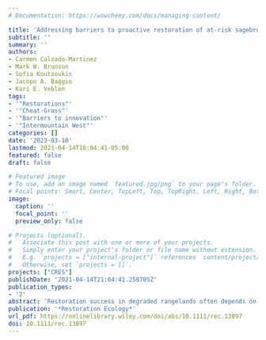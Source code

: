 ```yaml
---
# Documentation: https://wowchemy.com/docs/managing-content/

title: 'Addressing barriers to proactive restoration of at‐risk sagebrush communities: a causal layered analysis'
subtitle: ''
summary: ''
authors:
- Carmen Calzado‐Martinez
- Mark W. Brunson
- Sofia Koutzoukis
- Jacopo A. Baggio 
- Kari E. Veblen
tags:
- '"Restorations"'
- '"Cheat-Grass"'
- '"Barriers to innovation"'
- '"Intermountain West"'
categories: []
date: '2023-03-10'
lastmod: 2021-04-14T16:04:41-05:00
featured: false
draft: false

# Featured image
# To use, add an image named `featured.jpg/png` to your page's folder.
# Focal points: Smart, Center, TopLeft, Top, TopRight, Left, Right, BottomLeft, Bottom, BottomRight.
image:
  caption: ''
  focal_point: ''
  preview_only: false

# Projects (optional).
#   Associate this post with one or more of your projects.
#   Simply enter your project's folder or file name without extension.
#   E.g. `projects = ["internal-project"]` references `content/project/deep-learning/index.md`.
#   Otherwise, set `projects = []`.
projects: ["CRES"]
publishDate: '2021-04-14T21:04:41.258705Z'
publication_types:
- '2'
abstract: 'Restoration success in degraded rangelands often depends on a site's resilience to disturbance and resistance to invasive plants. Because it is more difficult to restore plant communities after they are dominated by invasive species, a potential approach is proactive restoration in sites at risk of crossing degradation thresholds (e.g. initiating restoration prior to invasive grass dominance). When developing a new restoration approach, it is important to consider operational feasibility, including social, budgetary, and environmental factors. Accordingly, we studied influences within land management agencies on the adoption of a specific proactive restoration approach: out-planting native grass and forb seedlings into sagebrush stands before they are dominated by cheatgrass (Bromus tectorum). Managers from federal and state land management agencies across the Great Basin, U.S.A, were interviewed regarding perceived feasibility of these practices. Twelve in-depth interviews were conducted, and responses were analyzed using a qualitative method, causal layered analysis, not previously applied in a land management context. In the most superficial (litany) layer, cost and scale were prominent. The next (systemic) layer was framed by policy and bureaucracy limitations as well as technical barriers to implementation. In the third (worldview) layer, lack of a proactive management tradition within agencies represented a principal barrier. In the deepest (myth/metaphor) layer, the central belief is that human intervention should be used to protect ecosystem services only after they are disrupted due to human activity. Based on the different obstacles found at each level, we suggest ways to overcome the barriers detected.'
publication: '*Restoration Ecology*'
url_pdf: https://onlinelibrary.wiley.com/doi/abs/10.1111/rec.13897
doi: 10.1111/rec.13897
---
```

